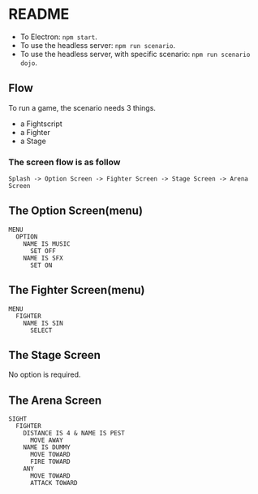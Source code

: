 # README

- To Electron: `npm start`.
- To use the headless server: `npm run scenario`.
- To use the headless server, with specific scenario: `npm run scenario dojo`.

## Flow

To run a game, the scenario needs 3 things.

- a Fightscript
- a Fighter
- a Stage

### The screen flow is as follow

```
Splash -> Option Screen -> Fighter Screen -> Stage Screen -> Arena Screen
```

## The Option Screen(menu)

```
MENU
  OPTION
    NAME IS MUSIC
      SET OFF
    NAME IS SFX
      SET ON
```

## The Fighter Screen(menu)

```
MENU
  FIGHTER
    NAME IS SIN 
      SELECT
```

## The Stage Screen

No option is required.

## The Arena Screen

```
SIGHT
  FIGHTER
    DISTANCE IS 4 & NAME IS PEST
      MOVE AWAY
    NAME IS DUMMY
      MOVE TOWARD
      FIRE TOWARD
    ANY
      MOVE TOWARD
      ATTACK TOWARD
```